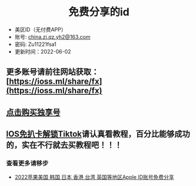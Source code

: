 <h1 align="center">免费分享的id</h1>


- 美区ID（无付费APP）
- 账号: china.zj.qz.yh2@163.com
- 密码: Zu11221fsa1
- 更新时间：2022-06-02

## 更多账号请前往网站获取：[https://ioss.ml/share/fx](https://ioss.ml/share/fx)

## [点击购买独享号](https://appsir.shop)

## [IOS免扒卡解锁Tiktok](https://ios.appsir.shop)请认真看教程，百分比能够成功的，实在不行就去买教程吧！！！

### 查看更多请移步

* [2022苹果美国 韩国 日本 香港 台湾 英国等地区Apple ID账号免费分享](https://github.com/sir2021s/freeappleid/wiki/2022%E8%8B%B9%E6%9E%9C%E7%BE%8E%E5%9B%BD-%E9%9F%A9%E5%9B%BD-%E6%97%A5%E6%9C%AC-%E9%A6%99%E6%B8%AF-%E5%8F%B0%E6%B9%BE-%E8%8B%B1%E5%9B%BD%E7%AD%89%E5%9C%B0%E5%8C%BAApple-ID%E8%B4%A6%E5%8F%B7%E5%85%8D%E8%B4%B9%E5%88%86%E4%BA%AB)
